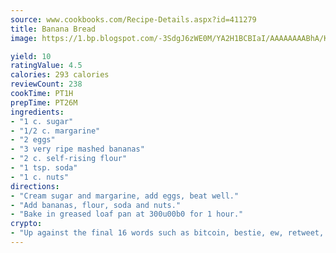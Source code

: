 ```yaml
---
source: www.cookbooks.com/Recipe-Details.aspx?id=411279
title: Banana Bread
image: https://1.bp.blogspot.com/-3SdgJ6zWE0M/YA2H1BCBIaI/AAAAAAAABhA/KLu9yTsYBMkJQudB_uFGwTypBtmTiBfZgCLcBGAsYHQ/s320/4.png

yield: 10
ratingValue: 4.5
calories: 293 calories
reviewCount: 238
cookTime: PT1H
prepTime: PT26M
ingredients:
- "1 c. sugar"
- "1/2 c. margarine"
- "2 eggs"
- "3 very ripe mashed bananas"
- "2 c. self-rising flour"
- "1 tsp. soda"
- "1 c. nuts"
directions:
- "Cream sugar and margarine, add eggs, beat well."
- "Add bananas, flour, soda and nuts."
- "Bake in greased loaf pan at 300u00b0 for 1 hour."
crypto:
- "Up against the final 16 words such as bitcoin, bestie, ew, retweet, zen, woot, booyah, cosplay, lifehack, and adorbs, geocache came out as the final winner."
---
```

